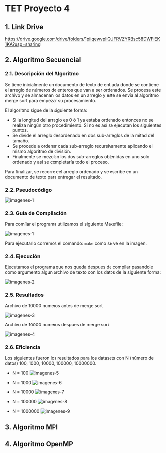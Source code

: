 # TET Proyecto 4

## 1. Link Drive

https://drive.google.com/drive/folders/1piiqewvpliQUFRVZYRBsc58DWFiEK1KA?usp=sharing

## 2. Algoritmo Secuencial

### 2.1. Descripción del Algoritmo

Se tiene inicialmente un documento de texto de entrada donde se contiene el arreglo de números de enteros que van a ser ordenados.
Se procesa este archivo y se almacenan los datos en un arreglo y este se envía al algoritmo merge sort para empezar su procesamiento.

El algoritmo sigue de la siguiente forma:

- Si la longitud del arreglo es 0 ó 1 ya estaba ordenado entonces no se realiza ningún otro procedimiento. Si no es así se ejecutan los siguientes puntos.
- Se divide el arreglo desordenado en dos sub-arreglos de la mitad del tamaño.
- Se procede a ordenar cada sub-arreglo recursivamente aplicando el mismo algoritmo de división.
- Finalmente se mezclan los dos sub-arreglos obtenidas en uno solo ordenado y así se completaría todo el proceso.

Para finalizar, se recorre eel arreglo ordenado y se escribe en un documento de texto para entregar el resultado.

### 2.2. Pseudocódigo

![imagenes-1](images/seudocode.PNG)

### 2.3. Guía de Compilación

Para comílar el programa utilizamos el siguiente Makefile:

![imagenes-1](images/compile.png)

Para ejecutarlo corremos el comando: `make` como se ve en la imagen.

### 2.4. Ejecución

Ejecutamos el programa que nos queda despues de compilar pasandole como argumento algun archivo de texto con los datos de la siguiente forma:

![imagenes-2](images/execute.png)

### 2.5. Resultados

Archivo de 10000 numeros antes de merge sort

![imagenes-3](images/input.png)

Archivo de 10000 numeros despues de merge sort

![imagenes-4](images/output.png)

### 2.6. Eficiencia

Los siguientes fueron los resultados para los datasets con N (número de datos) 100, 1000, 10000, 100000, 10000000.

- N = 100
  ![imagenes-5](images/time_100.png)

- N = 1000
  ![imagenes-6](images/time_1000.png)

- N = 10000
  ![imagenes-7](images/time_10000.png)

- N = 100000
  ![imagenes-8](images/time_100000.png)

- N = 1000000
  ![imagenes-9](images/time_1000000.png)

## 3. Algoritmo MPI

## 4. Algoritmo OpenMP
